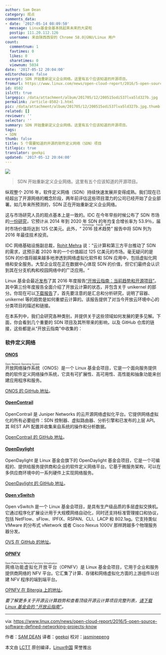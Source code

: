 ```yaml
---
author: Sam Dean
category: 观点
comments_data:
- date: '2017-05-14 08:09:50'
  message: Linux基金会基本挑起来未来的大梁啦
  postip: 111.20.112.126
  username: 来自陕西西安的 Chrome 58.0|GNU/Linux 用户
count:
  commentnum: 1
  favtimes: 0
  likes: 0
  sharetimes: 0
  viewnum: 5034
date: '2017-05-12 20:04:00'
editorchoice: false
excerpt: SDN 开始重新定义企业网络。这里有五个应该知道的开源项目。
fromurl: https://www.linux.com/news/open-cloud-report/2016/5-open-source-software-defined-networking-projects-know
id: 8502
islctt: true
largepic: /data/attachment/album/201705/12/200515odi537lva5ld327b.jpg
permalink: /article-8502-1.html
pic: /data/attachment/album/201705/12/200515odi537lva5ld327b.jpg.thumb.jpg
related: []
reviewer: ''
selector: ''
summary: SDN 开始重新定义企业网络。这里有五个应该知道的开源项目。
tags:
- SDN
thumb: false
title: 5 个需要知道的开源的软件定义网络（SDN）项目
titlepic: true
translator: geekpi
updated: '2017-05-12 20:04:00'
---
```


![](/data/attachment/album/201705/12/200515odi537lva5ld327b.jpg)



> 
> SDN 开始重新定义企业网络。这里有五个应该知道的开源项目。
> 
> 
> 


纵观整个 2016 年，软件定义网络（SDN）持续快速发展并变得成熟。我们现在已经超出了开源网络的概念阶段，两年前评估这些项目潜力的公司已经开始了企业部署。如几年来所预测的，SDN 正在开始重新定义企业网络。


这与市场研究人员的观点基本上是一致的。IDC 在今年早些时候公布了 SDN 市场的[一份研究](https://www.idc.com/getdoc.jsp?containerId=prUS41005016)，它预计从 2014 年到 2020 年 SDN 的年均复合增长率为 53.9％，届时市场价值将达到 125 亿美元。此外，“<ruby> 2016 技术趋势 <rt>  Technology Trends 2016 </rt></ruby>” 报告中将 SDN 列为 2016 年最佳技术投资。


IDC 网络基础设施副总裁，[Rohit Mehra](http://www.idc.com/getdoc.jsp?containerId=PRF003513) 说：“云计算和第三方平台推动了 SDN 的需求，这预示着 2020 年的一个价值超过 125 亿美元的市场。毫无疑问的是 SDN 的价值将越来越多地渗透到网络虚拟化软件和 SDN 应用中，包括虚拟化网络和安全服务。大型企业现在正在数据中心体现 SDN 的价值，但它们最终会认识到其在分支机构和校园网络中的广泛应用。“


Linux 基金会最近[发布](https://www.linux.com/blog/linux-foundation-issues-2016-guide-open-source-cloud-projects)了其 2016 年度报告[“开放云指南：当前趋势和开源项目”](http://ctt.marketwire.com/?release=11G120876-001&id=10172077&type=0&url=http%3A%2F%2Fgo.linuxfoundation.org%2Frd-open-cloud-report-2016-pr)。其中第三份年度报告全面介绍了开放云计算的状态，并包含关于 unikernel 的部分。你现在可以[下载报告](http://go.linuxfoundation.org/l/6342/2016-10-31/3krbjr)了，首先要注意的是汇总和分析研究，说明了容器、unikernel 等的趋势是如何重塑云计算的。该报告提供了对当今开放云环境中心的分类项目的描述和链接。


在本系列中，我们会研究各种类别，并提供关于这些领域如何发展的更多见解。下面，你会看到几个重要的 SDN 项目及其所带来的影响，以及 GitHub 仓库的链接，这些都是从“开放云指南”中收集的：


### 软件定义网络


#### [ONOS](http://onosproject.org/)


<ruby> 开放网络操作系统 <rt>  Open Network Operating System </rt></ruby>（ONOS）是一个 Linux 基金会项目，它是一个面向服务提供商的软件定义网络操作系统，它具有可扩展性、高可用性、高性能和抽象功能来创建应用程序和服务。


[ONOS 的 GitHub 地址](https://github.com/opennetworkinglab/onos)。


#### [OpenContrail](http://www.opencontrail.org/)


OpenContrail 是 Juniper Networks 的云开源网络虚拟化平台。它提供网络虚拟化的所有必要组件：SDN 控制器、虚拟路由器、分析引擎和已发布的上层 API。其 REST API 配置并收集来自系统的操作和分析数据。


[OpenContrail 的 GitHub 地址](https://github.com/Juniper/contrail-controller)。


#### [OpenDaylight](https://www.opendaylight.org/)


OpenDaylight 是 Linux 基金会旗下的 OpenDaylight 基金会项目，它是一个可编程的、提供给服务提供商和企业的软件定义网络平台。它基于微服务架构，可以在多供应商环境中的一系列硬件上实现网络服务。


[OpenDaylight 的 GitHub 地址](https://github.com/opendaylight)。


#### [Open vSwitch](http://openvswitch.org/)


Open vSwitch 是一个 Linux 基金会项目，是具有生产级品质的多层虚拟交换机。它通过程序化扩展设计用于大规模网络自动化，同时还支持标准管理接口和协议，包括 NetFlow、sFlow、IPFIX、RSPAN、CLI、LACP 和 802.1ag。它支持类似 VMware 的分布式 vNetwork 或者 Cisco Nexus 1000V 那样跨越多个物理服务器分发。


[OVS 在 GitHub 的地址](https://github.com/openvswitch/ovs)。


#### [OPNFV](https://www.opnfv.org/)


<ruby> 网络功能虚拟化开放平台 <rt>  Open Platform for Network Functions Virtualization </rt></ruby>（OPNFV）是 Linux 基金会项目，它用于企业和服务提供商网络的 NFV 平台。它汇集了计算、存储和网络虚拟化方面的上游组件以创建 NFV 程序的端到端平台。


[OPNFV 在 Bitergia 上的地址](http://projects.bitergia.com/opnfv/browser/)。


*要了解更多关于开源云计算趋势和查看顶级开源云计算项目完整列表，[请下载 Linux 基金会的 “开放云指南”](http://bit.ly/2eHQOwy)。*




---


via: <https://www.linux.com/news/open-cloud-report/2016/5-open-source-software-defined-networking-projects-know>


作者：[SAM DEAN](https://www.linux.com/users/sam-dean) 译者：[geekpi](https://github.com/geekpi) 校对：[jasminepeng](https://github.com/jasminepeng)


本文由 [LCTT](https://github.com/LCTT/TranslateProject) 原创编译，[Linux中国](https://linux.cn/) 荣誉推出